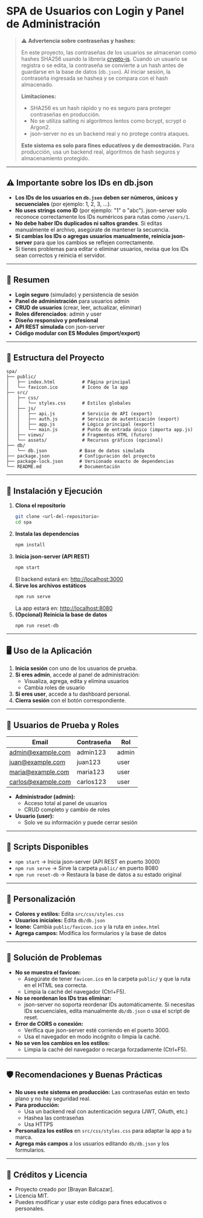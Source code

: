 # SPA de Usuarios con Login y Panel de Administración

> ⚠️ **Advertencia sobre contraseñas y hashes:**
>
> En este proyecto, las contraseñas de los usuarios se almacenan como hashes SHA256 usando la librería [crypto-js](https://www.npmjs.com/package/crypto-js). Cuando un usuario se registra o se edita, la contraseña se convierte a un hash antes de guardarse en la base de datos (`db.json`). Al iniciar sesión, la contraseña ingresada se hashea y se compara con el hash almacenado.
>
> **Limitaciones:**
> - SHA256 es un hash rápido y no es seguro para proteger contraseñas en producción.
> - No se utiliza salting ni algoritmos lentos como bcrypt, scrypt o Argon2.
> - json-server no es un backend real y no protege contra ataques.
>
> **Este sistema es solo para fines educativos y de demostración.**
> Para producción, usa un backend real, algoritmos de hash seguros y almacenamiento protegido.

---

## ⚠️ Importante sobre los IDs en db.json

- **Los IDs de los usuarios en `db.json` deben ser números, únicos y secuenciales** (por ejemplo: 1, 2, 3, ...).
- **No uses strings como ID** (por ejemplo: "1" o "abc"). json-server solo reconoce correctamente los IDs numéricos para rutas como `/users/1`.
- **No debe haber IDs duplicados ni saltos grandes**. Si editas manualmente el archivo, asegúrate de mantener la secuencia.
- **Si cambias los IDs o agregas usuarios manualmente, reinicia json-server** para que los cambios se reflejen correctamente.
- Si tienes problemas para editar o eliminar usuarios, revisa que los IDs sean correctos y reinicia el servidor.

---

## 📝 Resumen

- **Login seguro** (simulado) y persistencia de sesión
- **Panel de administración** para usuarios admin
- **CRUD de usuarios** (crear, leer, actualizar, eliminar)
- **Roles diferenciados**: admin y user
- **Diseño responsivo y profesional**
- **API REST simulada** con json-server
- **Código modular con ES Modules (import/export)**

---

## 📁 Estructura del Proyecto

```
spa/
├── public/
│   ├── index.html          # Página principal
│   └── favicon.ico         # Icono de la app
├── src/
│   ├── css/
│   │   └── styles.css      # Estilos globales
│   ├── js/
│   │   ├── api.js          # Servicio de API (export)
│   │   ├── auth.js         # Servicio de autenticación (export)
│   │   ├── app.js          # Lógica principal (export)
│   │   └── main.js         # Punto de entrada único (importa app.js)
│   ├── views/              # Fragmentos HTML (futuro)
│   └── assets/             # Recursos gráficos (opcional)
├── db/
│   └── db.json            # Base de datos simulada
├── package.json           # Configuración del proyecto
├── package-lock.json      # Versionado exacto de dependencias
└── README.md              # Documentación
```

---

## 🚀 Instalación y Ejecución

1. **Clona el repositorio**
   ```bash
   git clone <url-del-repositorio>
   cd spa
   ```
2. **Instala las dependencias**
   ```bash
   npm install
   ```
3. **Inicia json-server (API REST)**
   ```bash
   npm start
   ```
   El backend estará en: [http://localhost:3000](http://localhost:3000)
4. **Sirve los archivos estáticos**
   ```bash
   npm run serve
   ```
   La app estará en: [http://localhost:8080](http://localhost:8080)
5. **(Opcional) Reinicia la base de datos**
   ```bash
   npm run reset-db
   ```

---

## 🖥️ Uso de la Aplicación

1. **Inicia sesión** con uno de los usuarios de prueba.
2. **Si eres admin**, accede al panel de administración:
   - Visualiza, agrega, edita y elimina usuarios
   - Cambia roles de usuario
3. **Si eres user**, accede a tu dashboard personal.
4. **Cierra sesión** con el botón correspondiente.

---

## 👤 Usuarios de Prueba y Roles

| Email                  | Contraseña  | Rol   |
|------------------------|-------------|-------|
| admin@example.com      | admin123    | admin |
| juan@example.com       | juan123     | user  |
| maria@example.com      | maria123    | user  |
| carlos@example.com     | carlos123   | user  |

- **Administrador (admin):**
  - Acceso total al panel de usuarios
  - CRUD completo y cambio de roles
- **Usuario (user):**
  - Solo ve su información y puede cerrar sesión

---

## 🔧 Scripts Disponibles

- `npm start`      → Inicia json-server (API REST en puerto 3000)
- `npm run serve`  → Sirve la carpeta `public/` en puerto 8080
- `npm run reset-db` → Restaura la base de datos a su estado original

---

## 🎨 Personalización

- **Colores y estilos:** Edita `src/css/styles.css`
- **Usuarios iniciales:** Edita `db/db.json`
- **Icono:** Cambia `public/favicon.ico` y la ruta en `index.html`
- **Agrega campos:** Modifica los formularios y la base de datos

---

## 🐛 Solución de Problemas

- **No se muestra el favicon:**
  - Asegúrate de tener `favicon.ico` en la carpeta `public/` y que la ruta en el HTML sea correcta.
  - Limpia la caché del navegador (Ctrl+F5).
- **No se reordenan los IDs tras eliminar:**
  - json-server no soporta reordenar IDs automáticamente. Si necesitas IDs secuenciales, edita manualmente `db/db.json` o usa el script de reset.
- **Error de CORS o conexión:**
  - Verifica que json-server esté corriendo en el puerto 3000.
  - Usa el navegador en modo incógnito o limpia la caché.
- **No se ven los cambios en los estilos:**
  - Limpia la caché del navegador o recarga forzadamente (Ctrl+F5).

---

## 🛡️ Recomendaciones y Buenas Prácticas

- **No uses este sistema en producción:** Las contraseñas están en texto plano y no hay seguridad real.
- **Para producción:**
  - Usa un backend real con autenticación segura (JWT, OAuth, etc.)
  - Hashea las contraseñas
  - Usa HTTPS
- **Personaliza los estilos** en `src/css/styles.css` para adaptar la app a tu marca.
- **Agrega más campos** a los usuarios editando `db/db.json` y los formularios.

---

## 📢 Créditos y Licencia

- Proyecto creado por [Brayan Balcazar].
- Licencia MIT.
- Puedes modificar y usar este código para fines educativos o personales. 
